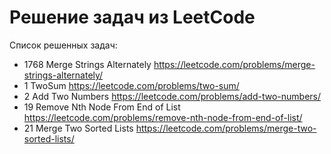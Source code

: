 # Решение задач из LeetCode

Список решенных задач:
- 1768 Merge Strings Alternately https://leetcode.com/problems/merge-strings-alternately/
- 1 TwoSum https://leetcode.com/problems/two-sum/
- 2 Add Two Numbers https://leetcode.com/problems/add-two-numbers/
- 19 Remove Nth Node From End of List https://leetcode.com/problems/remove-nth-node-from-end-of-list/
- 21 Merge Two Sorted Lists https://leetcode.com/problems/merge-two-sorted-lists/

